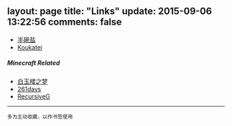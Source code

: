layout: page
title: "Links"
update: 2015-09-06 13:22:56
comments: false
---

<div class="links" markdown="1">

 - [半碗盐](http://o3or.com "半碗盐")
 - [Koukatei](http://jakting.com "豆纸")

</div><div style="clear:both"></div>

##### Minecraft Related

<div class="links" markdown="1">

 - [白玉楼之梦](http://blog.hakugyokurou.net "szszss's")
 - [261days](http://www.261day.com "manageryzy's")
 - [RecursiveG](http://www.devinprogress.org "RecursiveG's")

</div><div style="clear:both"></div>

- - -

<small>多为主动收藏，以作书签使用</small>
